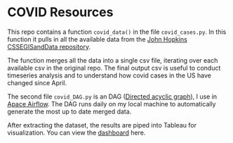 # COVID Resources

This repo contains a function `covid_data()` in the file `covid_cases.py`. In this function it pulls in all the available data from the [John Hopkins CSSEGISandData repository](https://github.com/CSSEGISandData/COVID-19/tree/master/csse_covid_19_data/csse_covid_19_daily_reports_us).

The function merges all the data into a single csv file, iterating over each available csv in the original repo. The final output csv is useful to conduct timeseries analysis and to understand how covid cases in the US have changed since April.

The second file `covid_DAG.py` is an DAG ([Directed acyclic graph](https://en.wikipedia.org/wiki/Directed_acyclic_graph)), I use in [Apace Airflow](https://airflow.apache.org/). The DAG runs daily on my local machine to automatically generate the most up to date merged data.

After extracting the dataset, the results are piped into Tableau for visualization. You can view the [dashboard](https://public.tableau.com/profile/jasonmchlee#!/vizhome/COVID-19_15853665003940/CovidDashboard?publish=yes) here.
